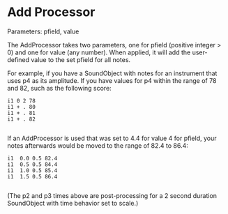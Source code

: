 # Add Processor

Parameters: pfield, value

The AddProcessor takes two parameters, one for pfield (positive integer
\> 0) and one for value (any number). When applied, it will add the
user-defined value to the set pfield for all notes.

For example, if you have a SoundObject with notes for an instrument that
uses p4 as its amplitude. If you have values for p4 within the range of
78 and 82, such as the following score:

``` 
i1 0 2 78
i1 + . 80
i1 + . 81
i1 + . 82
  
```

If an AddProcessor is used that was set to 4.4 for value 4 for pfield,
your notes afterwards would be moved to the range of 82.4 to 86.4:

``` 
i1  0.0 0.5 82.4
i1  0.5 0.5 84.4
i1  1.0 0.5 85.4
i1  1.5 0.5 86.4
  
```

(The p2 and p3 times above are post-processing for a 2 second duration
SoundObject with time behavior set to scale.)
